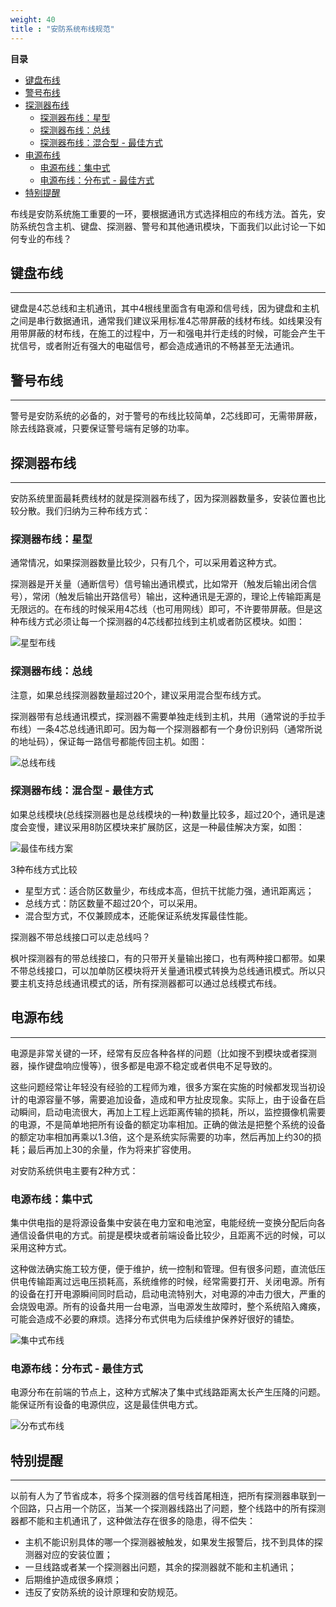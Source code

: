 ```yaml
---
weight: 40
title : "安防系统布线规范"
---
```


**目录**

- [键盘布线](#j10)
- [警号布线](#j11)
- [探测器布线](#j13)
  - [探测器布线：星型](#j131)
  - [探测器布线：总线](#j132)
  - [探测器布线：混合型 - 最佳方式](#j133)
- [电源布线](#j14)
  - [电源布线：集中式](#j141)
  - [电源布线：分布式 - 最佳方式](#j142)
- [特别提醒](#j15)

布线是安防系统施工重要的一环，要根据通讯方式选择相应的布线方法。首先，安防系统包含主机、键盘、探测器、警号和其他通讯模块，下面我们以此讨论一下如何专业的布线？

<h2 id="j10">键盘布线</h2>

---

键盘是4芯总线和主机通讯，其中4根线里面含有电源和信号线，因为键盘和主机之间是串行数据通讯，通常我们建议采用标准4芯带屏蔽的线材布线。如线果没有用带屏蔽的材布线，在施工的过程中，万一和强电并行走线的时候，可能会产生干扰信号，或者附近有强大的电磁信号，都会造成通讯的不畅甚至无法通讯。

<h2 id="j11">警号布线</h2>

---

警号是安防系统的必备的，对于警号的布线比较简单，2芯线即可，无需带屏蔽，除去线路衰减，只要保证警号端有足够的功率。

<h2 id="j13">探测器布线</h2>

---

安防系统里面最耗费线材的就是探测器布线了，因为探测器数量多，安装位置也比较分散。我们归纳为三种布线方式：

<h3 id="j131">探测器布线：星型</h3>

通常情况，如果探测器数量比较少，只有几个，可以采用着这种方式。

探测器是开关量（通断信号）信号输出通讯模式，比如常开（触发后输出闭合信号），常闭（触发后输出开路信号）输出，这种通讯是无源的，理论上传输距离是无限远的。在布线的时候采用4芯线（也可用网线）即可，不许要带屏蔽。但是这种布线方式必须让每一个探测器的4芯线都拉线到主机或者防区模块。如图：

![星型布线](/help/node1/wiring-method/images/star-wire.png)

<h3 id="j132">探测器布线：总线</h3>

注意，如果总线探测器数量超过20个，建议采用混合型布线方式。

探测器带有总线通讯模式，探测器不需要单独走线到主机，共用（通常说的手拉手布线）一条4芯总线通讯即可。因为每一个探测器都有一个身份识别码（通常所说的地址码），保证每一路信号都能传回主机。如图：

![总线布线](/help/node1/wiring-method/images/bus-wire.png)

<h3 id="j133">探测器布线：混合型 - 最佳方式</h3>

如果总线模块(总线探测器也是总线模块的一种)数量比较多，超过20个，通讯是速度会变慢，建议采用8防区模块来扩展防区，这是一种最佳解决方案，如图：

![最佳布线方案](/help/node1/wiring-method/images/best-wire.png)

3种布线方式比较

- 星型方式：适合防区数量少，布线成本高，但抗干扰能力强，通讯距离远；
- 总线方式：防区数量不超过20个，可以采用。
- 混合型方式，不仅兼顾成本，还能保证系统发挥最佳性能。

探测器不带总线接口可以走总线吗？

枫叶探测器有的带总线接口，有的只带开关量输出接口，也有两种接口都带。如果不带总线接口，可以加单防区模块将开关量通讯模式转换为总线通讯模式。所以只要主机支持总线通讯模式的话，所有探测器都可以通过总线模式布线。

<h2 id="j14">电源布线</h2>

---

电源是非常关键的一环，经常有反应各种各样的问题（比如搜不到模块或者探测器，操作键盘响应慢等），很多都是电源不稳定或者供电不足导致的。

这些问题经常让年轻没有经验的工程师为难，很多方案在实施的时候都发现当初设计的电源容量不够，需要追加设备，造成和甲方扯皮现象。实际上，由于设备在启动瞬间，启动电流很大，再加上工程上远距离传输的损耗，所以，监控摄像机需要的电源，不是简单地把所有设备的额定功率相加。正确的做法是把整个系统的设备的额定功率相加再乘以1.3倍，这个是系统实际需要的功率，然后再加上约30的损耗；最后再加上30的余量，作为将来扩容使用。

对安防系统供电主要有2种方式：

<h3 id="j141">电源布线：集中式</h3>

集中供电指的是将源设备集中安装在电力室和电池室，电能经统一变换分配后向各通信设备供电的方式。前提是模块或者前端设备比较少，且距离不远的时候，可以采用这种方式。

这种做法确实施工较方便，便于维护，统一控制和管理。但有很多问题，直流低压供电传输距离过远电压损耗高，系统维修的时候，经常需要打开、关闭电源。所有的设备在打开电源瞬间同时启动，启动电流特别大，对电源的冲击力很大，严重的会烧毁电源。所有的设备共用一台电源，当电源发生故障时，整个系统陷入瘫痪，可能会造成不必要的麻烦。选择分布式供电为后续维护保养好很好的铺垫。

![集中式布线](/help/node1/wiring-method/images/power1.png)

<h3 id="j142">电源布线：分布式 - 最佳方式</h3>

电源分布在前端的节点上，这种方式解决了集中式线路距离太长产生压降的问题。能保证所有设备的电源供应，这是最佳供电方式。

![分布式布线](/help/node1/wiring-method/images/power2.png)

<h2 id="j15">特别提醒</h2>

---

以前有人为了节省成本，将多个探测器的信号线首尾相连，把所有探测器串联到一个回路，只占用一个防区，当某一个探测器线路出了问题，整个线路中的所有探测器都不能和主机通讯了，这种做法存在很多的隐患，得不偿失：

- 主机不能识别具体的哪一个探测器被触发，如果发生报警后，找不到具体的探测器对应的安装位置；
- 一旦线路或者某一个探测器出问题，其余的探测器就不能和主机通讯；
- 后期维护造成很多麻烦；
- 违反了安防系统的设计原理和安防规范。